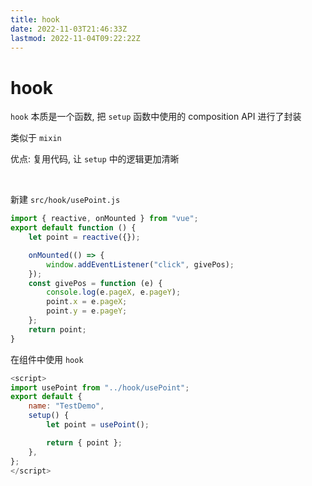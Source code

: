 ```yaml
---
title: hook
date: 2022-11-03T21:46:33Z
lastmod: 2022-11-04T09:22:22Z
---
```


# hook

​`hook` ​本质是一个函数, 把 `setup` ​函数中使用的 composition API 进行了封装

类似于 `mixin`​

优点: 复用代码, 让 `setup` ​中的逻辑更加清晰

‍

新建 `src/hook/usePoint.js`​

```js
import { reactive, onMounted } from "vue";
export default function () {
    let point = reactive({});

    onMounted(() => {
        window.addEventListener("click", givePos);
    });
    const givePos = function (e) {
        console.log(e.pageX, e.pageY);
        point.x = e.pageX;
        point.y = e.pageY;
    };
    return point;
}
```

在组件中使用 `hook`​

```js
<script>
import usePoint from "../hook/usePoint";
export default {
    name: "TestDemo",
    setup() {
        let point = usePoint();

        return { point };
    },
};
</script>
```
